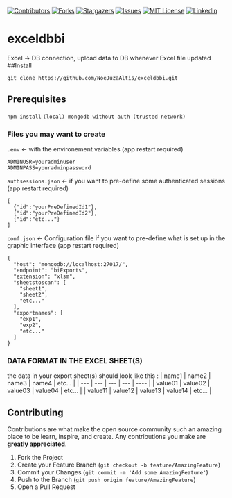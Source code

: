 [![Contributors][contributors-shield]][contributors-url]
[![Forks][forks-shield]][forks-url]
[![Stargazers][stars-shield]][stars-url]
[![Issues][issues-shield]][issues-url]
[![MIT License][license-shield]][license-url]
[![LinkedIn][linkedin-shield]][linkedin-url]
# exceldbbi
Excel -> DB connection, upload data to DB whenever Excel file updated
##Install
```
git clone https://github.com/NoeJuzaAltis/exceldbbi.git
```
## Prerequisites
`npm install`
`(local) mongodb without auth (trusted network)`
### Files you may want to create
`.env` <- with the environement variables (app restart required)
```
ADMINUSR=youradminuser
ADMINPASS=youradminpassword
```
`authsessions.json` <- if you want to pre-define some authenticated sessions (app restart required)
```
[
  {"id":"yourPreDefinedId1"},
  {"id":"yourPreDefinedId2"},
  {"id":"etc..."}
]
```
`conf.json` <- Configuration file if you want to pre-define what is set up in the graphic interface (app restart required)
```
{
  "host": "mongodb://localhost:27017/",
  "endpoint": "biExports",
  "extension": "xlsm",
  "sheetstoscan": [
    "sheet1",
    "sheet2",
    "etc..."
  ],
  "exportnames": [
    "exp1",
    "exp2",
    "etc..."
  ]
}
```
### DATA FORMAT IN THE EXCEL SHEET(S)
the data in your export sheet(s) should look like this :
|  name1  |  name2  |  name3  |  name4  | etc... |
| ---     | ---     | ---     | ---     | ----   |
| value01 | value02 | value03 | value04 | etc... |
| value11 | value12 | value13 | value14 | etc... |

## Contributing

Contributions are what make the open source community such an amazing place to be learn, inspire, and create. Any contributions you make are **greatly appreciated**.

1. Fork the Project
2. Create your Feature Branch (`git checkout -b feature/AmazingFeature`)
3. Commit your Changes (`git commit -m 'Add some AmazingFeature'`)
4. Push to the Branch (`git push origin feature/AmazingFeature`)
5. Open a Pull Request

<!-- MARKDOWN LINKS & IMAGES -->
<!-- https://www.markdownguide.org/basic-syntax/#reference-style-links -->
[contributors-shield]: https://img.shields.io/github/contributors/NoeJuzaAltis/exceldbbi.svg?style=for-the-badge
[contributors-url]: https://github.com/NoeJuzaAltis/exceldbbi/graphs/contributors
[forks-shield]: https://img.shields.io/github/forks/NoeJuzaAltis/exceldbbi.svg?style=for-the-badge
[forks-url]: https://github.com/NoeJuzaAltis/exceldbbi/network/members
[stars-shield]: https://img.shields.io/github/stars/NoeJuzaAltis/exceldbbi.svg?style=for-the-badge
[stars-url]: https://github.com/NoeJuzaAltis/exceldbbi/stargazers
[issues-shield]: https://img.shields.io/github/issues/NoeJuzaAltis/exceldbbi.svg?style=for-the-badge
[issues-url]: https://github.com/NoeJuzaAltis/exceldbbi/issues
[license-shield]: htps://img.shields.io/github/license/NoeJuzaAltis/exceldbbi.svg?style=for-the-badge
[license-url]: https://github.com/NoeJuzaAltis/exceldbbi/blob/main/LICENSE.txt
[linkedin-shield]: https://img.shields.io/badge/-LinkedIn-black.svg?style=for-the-badge&logo=linkedin&colorB=555
[linkedin-url]: https://linkedin.com/in/no%C3%A9-juzan-a3aa88210
